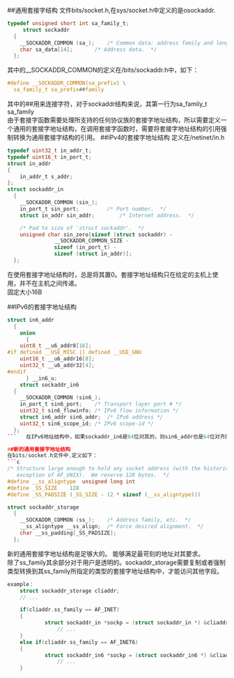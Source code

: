 ##通用套接字结构
文件bits/socket.h,在sys/socket.h中定义的是osockaddr.
```c
typedef unsigned short int sa_family_t;
     struct sockaddr
  {
    __SOCKADDR_COMMON (sa_);	/* Common data: address family and length.  */
    char sa_data[14];		/* Address data.  */
  };
```  
其中的__SOCKADDR_COMMON的定义在/bits/sockaddr.h中，如下：
```c
#define	__SOCKADDR_COMMON(sa_prefix) \
  sa_family_t sa_prefix##family
```  
其中的##用来连接字符，对于sockaddr结构来说，其第一行为sa_family_t sa_family  
由于套接字函数需要处理所支持的任何协议族的套接字地址结构，所以需要定义一个通用的套接字地址结构，在调用套接字函数时，需要将套接字地址结构的引用强制转换为通用套接字结构的引用。
##IPv4的套接字地址结构
定义在/netinet/in.h
```c
typedef uint32_t in_addr_t;
typedef uint16_t in_port_t;
struct in_addr
{
    in_addr_t s_addr;
};
struct sockaddr_in
  {
    __SOCKADDR_COMMON (sin_);
    in_port_t sin_port;			/* Port number.  */
    struct in_addr sin_addr;		/* Internet address.  */

    /* Pad to size of `struct sockaddr'.  */
    unsigned char sin_zero[sizeof (struct sockaddr) -
			   __SOCKADDR_COMMON_SIZE -
			   sizeof (in_port_t) -
			   sizeof (struct in_addr)];
  };
```  
在使用套接字地址结构时，总是将其置0。套接字地址结构只在给定的主机上使用，并不在主机之间传递。  
固定大小16B

##IPv6的套接字地址结构
```c
struct in6_addr
  {
    union
      {
	uint8_t	__u6_addr8[16];
#if defined __USE_MISC || defined __USE_GNU
	uint16_t __u6_addr16[8];
	uint32_t __u6_addr32[4];
#endif
      } __in6_u;
    struct sockaddr_in6
  {
    __SOCKADDR_COMMON (sin6_);
    in_port_t sin6_port;	/* Transport layer port # */
    uint32_t sin6_flowinfo;	/* IPv6 flow information */
    struct in6_addr sin6_addr;	/* IPv6 address */
    uint32_t sin6_scope_id;	/* IPv6 scope-id */
  };
```   在IPv6地址结构中，如果sockaddr_in6是64位对其的，则sin6_addr也是64位对齐的。  固定大小28B

##新的通用套接字地址结构  
在bits/socket.h文件中,定义如下：
```c
/* Structure large enough to hold any socket address (with the historical
   exception of AF_UNIX).  We reserve 128 bytes.  */
#define __ss_aligntype	unsigned long int
#define _SS_SIZE	128
#define _SS_PADSIZE	(_SS_SIZE - (2 * sizeof (__ss_aligntype)))

struct sockaddr_storage
  {
    __SOCKADDR_COMMON (ss_);	/* Address family, etc.  */
    __ss_aligntype __ss_align;	/* Force desired alignment.  */
    char __ss_padding[_SS_PADSIZE];
  };
```
新的通用套接字地址结构是足够大的。 
能够满足最苛刻的地址对其要求。  
除了ss_family其余部分对于用户是透明的。sockaddr_storage需要复制或者强制类型转换到其ss_family所指定的类型的套接字地址结构中，才能访问其他字段。
```c
example：
    struct sockaddr_storage cliaddr;
    // ...

    if(cliaddr.ss_family == AF_INET)
    {
            struct sockaddr_in *sockp = (struct sockaddr_in *) &cliaddr;
                // ...
    }
    else if(cliaddr.ss_family == AF_INET6)
    {
            struct sockaddr_in6 *sockp = (struct sockaddr_in6 *) &cliaddr;
                // ...
    }
```
